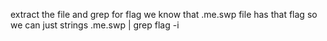 extract the file and grep for flag
we know that .me.swp file has that flag
so we can just strings .me.swp | grep flag -i
